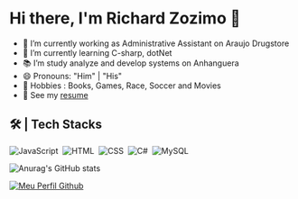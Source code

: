 # Hi there, I'm Richard Zozimo 👋

- 🔭 I’m currently working as Administrative Assistant on Araujo Drugstore
- 🌱 I’m currently learning C-sharp, dotNet
- 📚 I’m study analyze and develop systems on Anhanguera
- 😄 Pronouns: "Him" | "His"
- 🎯 Hobbies : Books, Games, Race, Soccer and Movies
- 📝 See my [resume](https://github.com/RichardZozimo/RichardZozimo/blob/main/RichardZozimo.pdf)

## 🛠 | Tech Stacks
![JavaScript](https://img.shields.io/badge/-JavaScript-05122A?style=flat&logo=javascript)&nbsp;
![HTML](https://img.shields.io/badge/-HTML-05122A?style=flat&logo=HTML5)&nbsp;
![CSS](https://img.shields.io/badge/-CSS-05122A?style=flat&logo=CSS3&logoColor=1572B6)&nbsp;
![C#](https://img.shields.io/badge/-C%23-05122A?style=flat&logo=c-sharp&logoColor=white)&nbsp;
![MySQL](https://img.shields.io/badge/-MySQL-05122A?style=flat&logo=sqlite)&nbsp;

<!--
**RichardZozimo/RichardZozimo** is a ✨ _special_ ✨ repository because its `README.md` (this file) appears on your GitHub profile.

Here are some ideas to get you started:

- 🔭 I’m currently working as Administrative Assistant on Araujo Drugstore
- 🌱 I’m currently learning Node.js and Java
- 👯 I’m looking to collaborate on 
- 🤔 I’m looking for help with B
- 💬 Ask me about Javascript, Node.js
- 📫 How to reach me: ...
- 😄 Pronouns: ...
- ⚡ Fun fact: ...
-->

![Anurag's GitHub stats](https://github-readme-stats.vercel.app/api?username=RichardZozimo&hide=contribs,prs)

[![Meu Perfil Github](https://img.shields.io/github/followers/RichardZozimo?label=followers&labelColor=0D0D0D&logo=Github)](https://https://github.com/RichardZozimo)

	
